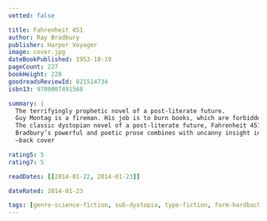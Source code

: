 ```yaml
---
vetted: false

title: Fahrenheit 451
author: Ray Bradbury
publisher: Harper Voyager
image: cover.jpg
dateBookPublished: 1953-10-19
pageCount: 227
bookHeight: 220
goodreadsReviewId: 821514734
isbn13: 9780007491568

summary: |
  The terrifyingly prophetic novel of a post-literate future.
  Guy Montag is a fireman. His job is to burn books, which are forbidden, being the source of all discord and unhappiness. Even so, Montag is unhappy; there is discord in his marriage. Are books hidden in his house? The Mechanical Hound of the Fire Department, armed with a lethal hypodermic, escorted by helicopters, is ready to track down those dissidents who defy society to preserve and read books.
  The classic dystopian novel of a post-literate future, Fahrenheit 451 stands alongside Orwell’s 1984 and Huxley’s Brave New World as a prophetic account of Western civilization’s enslavement by the media, drugs and conformity.
  Bradbury’s powerful and poetic prose combines with uncanny insight into the potential of technology to create a novel which, decades on from first publication, still has the power to dazzle and shock.
  —back cover

rating5: 5
rating7: 5

readDates: [[2014-01-22, 2014-01-23]]

dateRated: 2014-01-23

tags: [genre-science-fiction, sub-dystopia, type-fiction, form-hardback]
---
```

